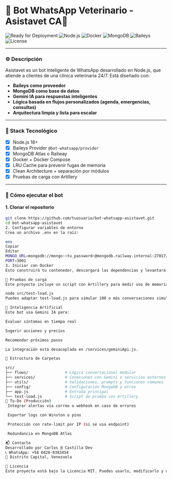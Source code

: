 # 🤖 Bot WhatsApp Veterinario - Asistavet CA🐾

![Ready for Deployment](https://img.shields.io/badge/status-ready--for--deployment-brightgreen)
![Node.js](https://img.shields.io/badge/node-%3E%3D18-blue)
![Docker](https://img.shields.io/badge/docker-supported-blue)
![MongoDB](https://img.shields.io/badge/database-mongodb-green)
![Baileys](https://img.shields.io/badge/provider-baileys-orange)
![License](https://img.shields.io/badge/license-MIT-informational)

---

### ⚙️ Descripción

Asistavet es un bot inteligente de WhatsApp desarrollado en Node.js, que atiende a clientes de una clínica veterinaria 24/7. Está diseñado con:

- **Baileys como proveedor**
- **MongoDB como base de datos**
- **Gemini IA para respuestas inteligentes**
- **Lógica basada en flujos personalizados (agenda, emergencias, consultas)**
- **Arquitectura limpia y lista para escalar**

---

### 🧱 Stack Tecnológico

- [x] Node.js 18+
- [x] Baileys Provider `@bot-whatsapp/provider`
- [x] MongoDB Atlas o Railway
- [x] Docker + Docker Compose
- [x] LRU Cache para prevenir fugas de memoria
- [x] Clean Architecture + separación por módulos
- [x] Pruebas de carga con Artillery

---

### 🚀 Cómo ejecutar el bot

#### 1. Clonar el repositorio

```bash
git clone https://github.com/tuusuario/bot-whatsapp-asistavet.git
cd bot-whatsapp-asistavet
2. Configurar variables de entorno
Crea un archivo .env en la raíz:

env
Copiar
Editar
MONGO_URL=mongodb://mongo:<tu_password>@mongodb.railway.internal:27017/Asistavetdb
PORT=3001
3. Iniciar con Docker
Esto construirá tu contenedor, descargará las dependencias y levantará MongoDB y el bot en producción.

🧪 Pruebas de carga
Este proyecto incluye un script con Artillery para medir uso de memoria y detectar fugas con Baileys.

node src/test-load.js
Puedes adaptar test-load.js para simular 100 o más conversaciones simultáneas.

🧠 Inteligencia Artificial
Este bot usa Gemini IA para:

Evaluar síntomas en tiempo real

Sugerir acciones y precios

Recomendar próximos pasos

La integración está desacoplada en /services/geminiApi.js.

📁 Estructura de Carpetas

src/
├── flows/                # Lógica conversacional modular
├── services/             # Conexiones con Gemini o servicios externos
├── utils/                # Validaciones, prompts y funciones comunes
├── config/               # Configuración MongoDB y otras
├── app.js                # Entrada principal
└── test-load.js          # Script de prueba con Artillery
📌 To-Do (Producción)
 Integrar alertas vía correo o webhook en caso de errores

 Exportar logs con Winston o pino

 Protección con rate-limit por IP (si se usa endpoint)

 Redundancia en MongoDB Atlas

📬 Contacto
Desarrollado por Carlos @ Castilla Dev
📞 WhatsApp: +58 0426-0383454
📍 Distrito Capital, Venezuela

🪪 Licencia
Este proyecto está bajo la Licencia MIT. Puedes usarlo, modificarlo y distribuirlo libremente. Solo recuerda dar el crédito correspondiente. 🚀